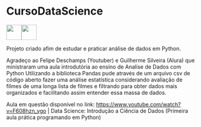 # CursoDataScience

<img src="https://cdn.jsdelivr.net/gh/devicons/devicon@latest/icons/python/python-original.svg"  width="40" height="40"/><img src="https://cdn.jsdelivr.net/gh/devicons/devicon@latest/icons/pandas/pandas-original.svg" width="40" height="40"/>
          
Projeto criado afim de estudar e praticar análise de dados em Python.

Agradeço ao Felipe Deschamps (Youtuber) e Guilherme Silveira (Alura) que ministraram uma aula introdutória ao ensino de Analise de Dados com Python
Utilizando a biblioteca Pandas pude através de um arquivo csv de código aberto fazer uma análise estatística considerando avaliação de filmes
de uma longa lista de filmes e filtrando para obter dados mais organizados e facilitando assim entender essa massa de dados.

Aula em questão disponível no link: 
https://www.youtube.com/watch?v=F608hzn_ygo | Data Science: Introdução a Ciência de Dados (Primeira aula prática programando em Python)
